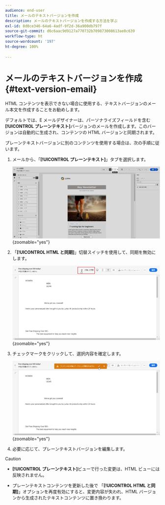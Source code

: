 ```yaml
---
audience: end-user
title: メールのテキストバージョンを作成
description: メールのテキストバージョンを作成する方法を学ぶ
exl-id: 8d0ce346-64a6-4adf-9f2d-36a900db797f
source-git-commit: d6c6aac9d9127a770732b709873008613ae8c639
workflow-type: ht
source-wordcount: '197'
ht-degree: 100%

---
```


# メールのテキストバージョンを作成 {#text-version-email}

HTML コンテンツを表示できない場合に使用する、テキストバージョンのメール本文を作成することをお勧めします。

デフォルトでは、E メールデザイナーは、パーソナライズフィールドを含む&#x200B;**[!UICONTROL プレーンテキスト]**&#x200B;バージョンのメールを作成します。このバージョンは自動的に生成され、コンテンツの HTML バージョンと同期されます。

プレーンテキストバージョンに別のコンテンツを使用する場合は、次の手順に従います。

1. メールから、「**[!UICONTROL プレーンテキスト]**」タブを選択します。

   ![E メールデザイナーインターフェイスの「プレーンテキスト」タブを示すスクリーンショット。](assets/text_version_3.png){zoomable="yes"}

1. 「**[!UICONTROL HTML と同期]**」切替スイッチを使用して、同期を無効にします。

   ![「プレーンテキスト」タブの「HTML と同期」切替スイッチを示すスクリーンショット。](assets/text_version_1.png){zoomable="yes"}

1. チェックマークをクリックして、選択内容を確定します。

   ![同期の無効化を確認するチェックマークボタンを示すスクリーンショット。](assets/text_version_2.png){zoomable="yes"}

1. 必要に応じて、プレーンテキストバージョンを編集します。

>[!CAUTION]
>
>* **[!UICONTROL プレーンテキスト]**&#x200B;ビューで行った変更は、HTML ビューには反映されません。
>
>* プレーンテキストコンテンツを更新した後で 「**[!UICONTROL HTML と同期]**」オプションを再度有効にすると、変更内容が失われ、HTML バージョンから生成されたテキストコンテンツに置き換わります。